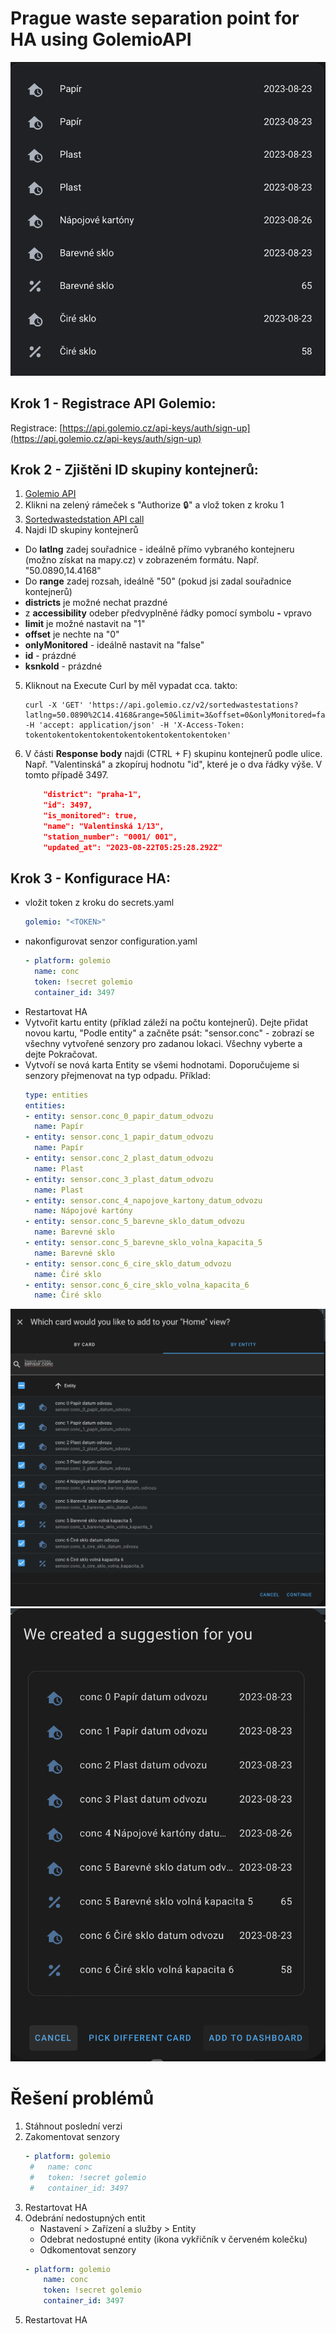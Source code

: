 # Prague waste separation point for HA using GolemioAPI

![entitiesCard](entitiesCard.png)
## Krok 1 - Registrace API Golemio:
Registrace: [https://api.golemio.cz/api-keys/auth/sign-up](https://api.golemio.cz/api-keys/auth/sign-up)  
## Krok 2 - Zjištěni ID skupiny kontejnerů:
1. [Golemio API](https://api.golemio.cz/v2/docs/openapi/#/)
2. Klikni na zelený rámeček s "Authorize 🔒" a vlož token z kroku 1
3. [Sortedwastedstation API call](https://api.golemio.cz/v2/docs/openapi/#/♻%EF%B8%8F%20Waste%20Collection/getWCStations)
4. Najdi ID skupiny kontejnerů
- Do **latlng** zadej souřadnice - ideálně přímo vybraného kontejneru (možno získat na mapy.cz) v zobrazeném formátu. Např. "50.0890,14.4168" 
- Do **range** zadej rozsah, ideálně "50" (pokud jsi zadal souřadnice kontejnerů)
- **districts** je možné nechat prazdné
- z **accessibility** odeber předvyplněné řádky pomocí symbolu **-** vpravo
- **limit** je možné nastavit na "1"
- **offset** je nechte na "0"
- **onlyMonitored** - ideálně nastavit na "false"
- **id** - prázdné
- **ksnkoId** - prázdné
5. Kliknout na Execute
	Curl by měl vypadat cca. takto: 
	```
	curl -X 'GET' 'https://api.golemio.cz/v2/sortedwastestations?latlng=50.0890%2C14.4168&range=50&limit=3&offset=0&onlyMonitored=false' -H 'accept: application/json' -H 'X-Access-Token: tokentokentokentokentokentokentokentokentoken'
	```
6. V části **Response body** najdi (CTRL + F)  skupinu kontejnerů podle ulice. Např. "Valentinská" a zkopíruj hodnotu "id", které je o dva řádky výše. V tomto případě 3497.
	```json
        "district": "praha-1",
        "id": 3497,
        "is_monitored": true,
        "name": "Valentinská 1/13",
        "station_number": "0001/ 001",
        "updated_at": "2023-08-22T05:25:28.292Z"
	```
	


## Krok 3 - Konfigurace HA:  
- vložit token z kroku do secrets.yaml
	```yaml 
	golemio: "<TOKEN>"
	```
- nakonfigurovat senzor configuration.yaml 
	```yaml 
	- platform: golemio
	  name: conc
	  token: !secret golemio
	  container_id: 3497
	```
- Restartovat HA
- Vytvořit kartu entity (příklad záleží na počtu kontejnerů). 
Dejte přidat novou kartu, "Podle entity" a začněte psát: "sensor.conc" - zobrazí se všechny vytvořené senzory pro zadanou lokaci. Všechny vyberte a dejte Pokračovat. 
- Vytvoří se nová karta Entity se všemi hodnotami. Doporučujeme si senzory přejmenovat na typ odpadu.
	Příklad:
	```yaml 
	type: entities
	entities:
	- entity: sensor.conc_0_papir_datum_odvozu
	  name: Papír
	- entity: sensor.conc_1_papir_datum_odvozu
	  name: Papír
	- entity: sensor.conc_2_plast_datum_odvozu
	  name: Plast
	- entity: sensor.conc_3_plast_datum_odvozu
	  name: Plast
	- entity: sensor.conc_4_napojove_kartony_datum_odvozu
	  name: Nápojové kartóny
	- entity: sensor.conc_5_barevne_sklo_datum_odvozu
	  name: Barevné sklo
	- entity: sensor.conc_5_barevne_sklo_volna_kapacita_5
	  name: Barevné sklo
	- entity: sensor.conc_6_cire_sklo_datum_odvozu
	  name: Čiré sklo
	- entity: sensor.conc_6_cire_sklo_volna_kapacita_6
	  name: Čiré sklo
	```

![newCard1](newCard1.png)
![newCard2](newCard2.png)

# Řešení problémů
1. Stáhnout poslední verzi
2. Zakomentovat senzory 
   ```yaml
   - platform: golemio
    #   name: conc
    #   token: !secret golemio
    #   container_id: 3497
    ```
3. Restartovat HA
4. Odebrání nedostupných entit
    - Nastavení > Zařízení a služby > Entity 
    - Odebrat nedostupné entity (ikona vykřičník v červeném kolečku)
    - Odkomentovat senzory
    ```yaml
    - platform: golemio
        name: conc
        token: !secret golemio
        container_id: 3497 
    ```
5. Restartovat HA